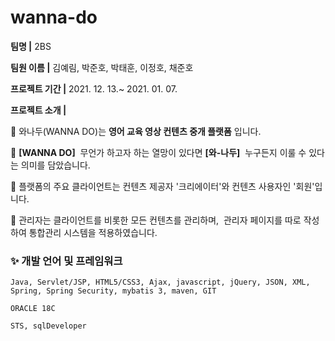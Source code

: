# wanna-do

__팀명 |__ 2BS

__팀원 이름 |__ 김예림, 박준호, 박태훈, 이정호, 채준호

__프로젝트 기간 |__ 2021. 12. 13.~ 2021. 01. 07.

__프로젝트 소개 |__ 

📌 와나두(WANNA DO)는 __영어 교육 영상 컨텐츠 중개 플랫폼__ 입니다.

📌 __[WANNA DO]__  무언가 하고자 하는 열망이 있다면
__[와-나두]__  누구든지 이룰 수 있다는 의미를 담았습니다.

📌 플랫폼의 주요 클라이언트는 컨텐츠 제공자 '크리에이터'와 컨텐츠 사용자인 '회원'입니다. 

📌 관리자는 클라이언트를 비롯한 모든 컨텐츠를 관리하며, 
관리자 페이지를 따로 작성하여 통합관리 시스템을 적용하였습니다.




### ✨ 개발 언어 및 프레임워크
```
Java, Servlet/JSP, HTML5/CSS3, Ajax, javascript, jQuery, JSON, XML,
Spring, Spring Security, mybatis 3, maven, GIT

ORACLE 18C

STS, sqlDeveloper
```
